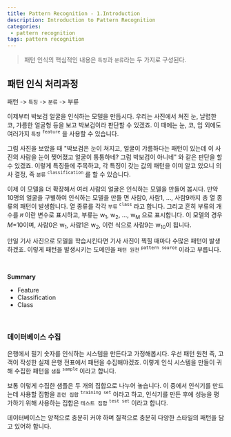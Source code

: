 ```yaml
---
title: Pattern Recognition - 1.Introduction
description: Introduction to Pattern Recognition
categories:
 - pattern recognition
tags: pattern recognition
---
```


> 패턴 인식의 핵심적인 내용은 `특징`과 `분류`라는 두 가지로 구성된다.

## 패턴 인식 처리과정
패턴 -> `특징` -> `분류` -> 부류

이제부터 박보검 얼굴을 인식하는 모델을 만듭시다. 우리는 사진에서 쳐진 눈, 날렵한 코, 갸름한 얼굴형 등을 보고 박보검이라 판단할 수 있겠죠. 이 때에는 눈, 코, 입 외에도 여러가지 `특징` <sup>`feature`</sup> 을 사용할 수 있습니다.


그럼 사진을 보았을 때 "박보검은 눈이 쳐지고, 얼굴이 갸름하다는 패턴이 있는데 이 사진의 사람을 눈이 찢어졌고 얼굴이 퉁퉁하네? 그럼 박보검이 아니네" 와 같은 판단을 할 수 있겠죠. 이렇게 특징들에 주목하고, 각 특징이 갖는 값의  패턴을 이미 알고 있으니 의사 결정, 즉 `분류` <sup>`classification`</sup> 를 할 수 있습니다.


이제 이 모델을 더 확장해서 여러 사람의 얼굴은 인식하는 모델을 만들어 봅시다. 만약 10명의 얼굴을 구별하여 인식하는 모델을 만들 면 사람0, 사람1, ..., 사람9까지 총 열 종류의 패턴이 발생합니다. 열 종류를 각각 `부류` <sup>`class`</sup> 라고 합니다. 그리고 흔히 부류의 개수를 *`M`* 이란 변수로 표시하고, 부류는 w<sub>1</sub>, w<sub>2</sub>, ..., w<sub>M</sub> 으로 표시합니다. 이 모델의 경우 *M*=10이며, 사람0은 w<sub>1</sub>, 사람1은 w<sub>2</sub>, 이런 식으로 사람9는 w<sub>10</sub>이 됩니다.


만일 기사 사진으로 모델을 학습시킨다면 기사 사진이 찍힐 때마다 수많은 패턴이 발생하겠죠. 이렇게 패턴을 발생시키는 도메인을 `패턴 원천` <sup>`pattern source`</sup> 이라고 부릅니다.

<br>

**Summary**
- Feature
- Classification
- Class

<br>

### 데이터베이스 수집
은행에서 필기 숫자를 인식하는 시스템을 만든다고 가정해봅시다. 우선 패턴 원천 즉, 고객이 작성한 실제 은행 전표에서 패턴을 수집해야겠죠. 이렇게 인식 시스템을 만들이 귀해 수집한 패턴을 `샘플` <sup>`sample`</sup> 이라고 합니다.


보통 이렇게 수집한 샘플은 두 개의 집합으로 나누어 놓습니다. 이 중에서 인식기를 만드는데 사용할 집합을 `훈련 집합` <sup>`training set`</sup> 이라고 하고, 인식기를 만든 후에 성능을 평가하기 위해 사용하는 집합은 `테스트 집합` <sup>`test set`</sup> 이라고 합니다.


데이터베이스는 양적으로 충분히 커야 하며 질적으로 충분히 다양한 스타일의 패턴을 담고 있어햐 합니다.